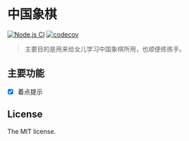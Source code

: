 # 中国象棋

[![Node.js CI](https://github.com/JacksonTian/chinese_chess/actions/workflows/test.yaml/badge.svg)](https://github.com/JacksonTian/chinese_chess/actions/workflows/test.yaml)
[![codecov](https://codecov.io/gh/JacksonTian/chinese_chess/graph/badge.svg?token=7tZrPhYYzW)](https://codecov.io/gh/JacksonTian/chinese_chess)

> 主要目的是用来给女儿学习中国象棋所用，也顺便练练手。

## 主要功能
- [x] 着点提示

## License
The MIT license.